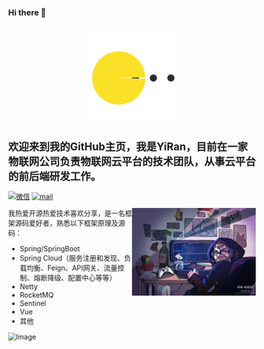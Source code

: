 ### Hi there 👋

<div align="center">
	<br>
	<img src="https://raw.githubusercontent.com/Aniket965/Aniket965/master/pacman.svg?sanitize=true" width="180" height="180">
</div>

## 欢迎来到我的GitHub主页，我是YiRan，目前在一家物联网公司负责物联网云平台的技术团队，从事云平台的前后端研发工作。
[![微信](https://img.shields.io/badge/%E5%BE%AE%E4%BF%A1-yiranchengnan-blue)](https://img.shields.io/badge/%E5%BE%AE%E4%BF%A1-yiranchengnan-blue)
[![mail](https://img.shields.io/badge/mail-cniiot%40163.com-brightgreen)](mailto:cniiot@163.com)


<img align="right" alt="img" src="https://github.com/FernandoRoldan93/FernandoRoldan93/blob/master/cover_image.jpg" width="50%" height="auto" />

我热爱开源热爱技术喜欢分享，是一名框架源码爱好者，熟悉以下框架原理及源码：

- Spring/SpringBoot
- Spring Cloud（服务注册和发现、负载均衡、Feign、API网关、流量控制、熔断降级、配置中心等等）
- Netty
- RocketMQ
- Sentinel
- Vue
- 其他

![Image](https://raw.githubusercontent.com/YiRanCN/YiRanCN/master/物联网云平台产品架构图.png)



